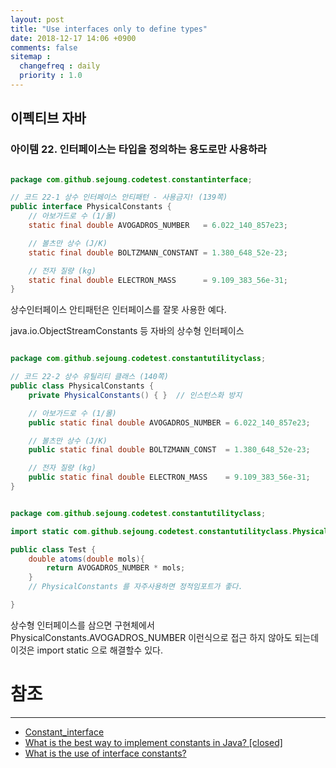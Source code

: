 ```yaml
---
layout: post
title: "Use interfaces only to define types"
date: 2018-12-17 14:06 +0900
comments: false
sitemap :
  changefreq : daily
  priority : 1.0
---
```


## 이펙티브 자바

### 아이템 22. 인터페이스는 타입을 정의하는 용도로만 사용하라


```java

package com.github.sejoung.codetest.constantinterface;

// 코드 22-1 상수 인터페이스 안티패턴 - 사용금지! (139쪽)
public interface PhysicalConstants {
    // 아보가드로 수 (1/몰)
    static final double AVOGADROS_NUMBER   = 6.022_140_857e23;

    // 볼츠만 상수 (J/K)
    static final double BOLTZMANN_CONSTANT = 1.380_648_52e-23;

    // 전자 질량 (kg)
    static final double ELECTRON_MASS      = 9.109_383_56e-31;
}

```

상수인터페이스 안티패턴은 인터페이스를 잘못 사용한 예다.

java.io.ObjectStreamConstants 등 자바의 상수형 인터페이스

```java

package com.github.sejoung.codetest.constantutilityclass;

// 코드 22-2 상수 유틸리티 클래스 (140쪽)
public class PhysicalConstants {
    private PhysicalConstants() { }  // 인스턴스화 방지

    // 아보가드로 수 (1/몰)
    public static final double AVOGADROS_NUMBER = 6.022_140_857e23;

    // 볼츠만 상수 (J/K)
    public static final double BOLTZMANN_CONST  = 1.380_648_52e-23;

    // 전자 질량 (kg)
    public static final double ELECTRON_MASS    = 9.109_383_56e-31;
}

```

```java

package com.github.sejoung.codetest.constantutilityclass;

import static com.github.sejoung.codetest.constantutilityclass.PhysicalConstants.AVOGADROS_NUMBER;

public class Test {
    double atoms(double mols){
        return AVOGADROS_NUMBER * mols;
    }
    // PhysicalConstants 를 자주사용하면 정적임포트가 좋다.

}


```

상수형 인터페이스를 삼으면 구현체에서 PhysicalConstants.AVOGADROS_NUMBER 이런식으로 접근 하지 않아도 되는데
이것은 import static 으로 해결할수 있다.

# 참조
-----
* [Constant_interface](https://en.wikipedia.org/wiki/Constant_interface)
* [What is the best way to implement constants in Java? [closed]](https://stackoverflow.com/questions/66066/what-is-the-best-way-to-implement-constants-in-java)
* [What is the use of interface constants?](https://stackoverflow.com/questions/2659593/what-is-the-use-of-interface-constants)



